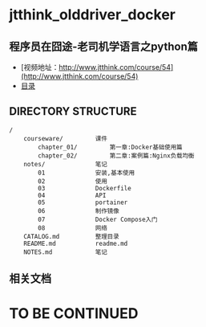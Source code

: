 # jtthink_olddriver_docker
程序员在囧途-老司机学语言之python篇
-----

* [视频地址：http://www.jtthink.com/course/54](http://www.jtthink.com/course/54)
* [目录](https://github.com/lianghongle/jtthink_olddriver_docker/blob/master/CATALOG.md)

DIRECTORY STRUCTURE
-------------------

```
/
    courseware/         课件
        chapter_01/         第一章:Docker基础使用篇
        chapter_02/         第二章:案例篇:Nginx负载均衡
    notes/              笔记
        01              安装,基本使用
        02              使用
        03              Dockerfile
        04              API
        05              portainer
        06              制作镜像
        07              Docker Compose入门
        08              网络
    CATALOG.md          整理目录
    README.md           readme.md
    NOTES.md            笔记
```

## 相关文档



# TO BE CONTINUED

